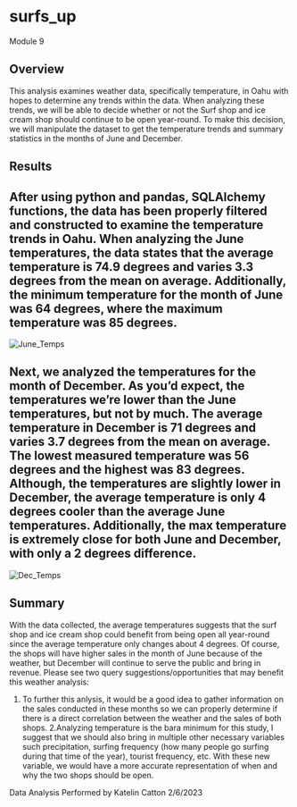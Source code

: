# surfs_up
Module 9
## Overview
This analysis examines weather data, specifically temperature, in Oahu with hopes to determine any trends within the data. When analyzing these trends, we will be able to decide whether or not the Surf shop and ice cream shop should continue to be open year-round. To make this decision, we will manipulate the dataset to get the temperature trends and summary statistics in the months of June and December.
## Results
After using python and pandas, SQLAlchemy functions, the data has been properly filtered and constructed to examine the temperature trends in Oahu. When analyzing the June temperatures, the data states that the average temperature is 74.9 degrees and varies 3.3 degrees from the mean on average. Additionally, the minimum temperature for the month of June was 64 degrees, where the maximum temperature was 85 degrees.
---
![June_Temps](https://user-images.githubusercontent.com/119131202/217080299-9b8dff06-dcd1-4115-9f11-88b1abe3e32e.PNG)

Next, we analyzed the temperatures for the month of December. As you’d expect, the temperatures we’re lower than the June temperatures, but not by much. The average temperature in December is 71 degrees and varies 3.7 degrees from the mean on average. The lowest measured temperature was 56 degrees and the highest was 83 degrees. Although, the temperatures are slightly lower in December, the average temperature is only 4 degrees cooler than the average June temperatures. Additionally, the max temperature is extremely close for both June and December, with only a 2 degrees difference.
---
![Dec_Temps](https://user-images.githubusercontent.com/119131202/217080335-dea9ccd6-5192-4f78-b99d-e3357e9fcd15.PNG)

## Summary
With the data collected, the average temperatures suggests that the surf shop and ice cream shop could benefit from being open all year-round since the average temperature only changes about 4 degrees. Of course, the shops will have higher sales in the month of June because of the weather, but December will continue to serve the public and bring in revenue. Please see two query suggestions/opportunities that may benefit this weather analysis:
1. To further this anlysis, it would be a good idea to gather information on the sales conducted in these months so we can properly determine if there is a direct correlation between the weather and the sales of both shops.
2.Analyzing temperature is the bara minimum for this study, I suggest that we should also bring in multiple other necessary variables such precipitation, surfing frequency (how many people go surfing during that time of the year), tourist frequency, etc. With these new variable, we would have a more accurate representation of when and why the two shops should be open.

Data Analysis Performed by Katelin Catton
2/6/2023
